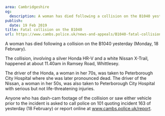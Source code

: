 ```yaml
area: Cambridgeshire
og:
  description: A woman has died following a collision on the B1040 yesterday (Monday, 18 February).
publish:
  date: 19 Feb 2019
title: Fatal collision on the B1040
url: https://www.cambs.police.uk/news-and-appeals/B1040-fatal-collision
```

A woman has died following a collision on the B1040 yesterday (Monday, 18 February).

The collision, involving a silver Honda HR-V and a white Nissan X-Trail, happened at about 11.40am in Ramsey Road, Whittlesey.

The driver of the Honda, a woman in her 70s, was taken to Peterborough City Hospital where she was later pronounced dead. The driver of the Nissan, a woman in her 50s, was also taken to Peterborough City Hospital with serious but not life-threatening injuries.

Anyone who has dash-cam footage of the collision or saw either vehicle prior to the incident is asked to call police on 101 quoting incident 163 of yesterday (18 February) or report online at www.cambs.police.uk/report.
